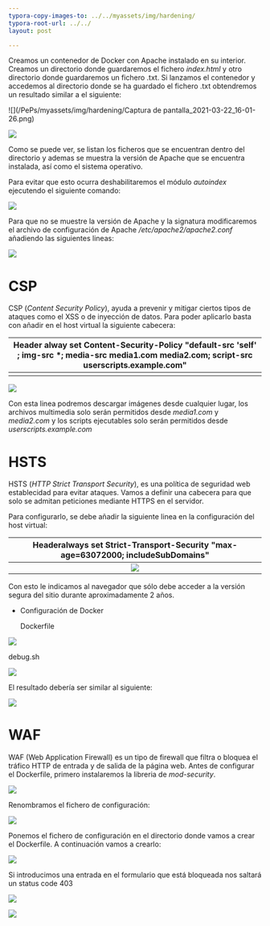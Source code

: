 ```yaml
---
typora-copy-images-to: ../../myassets/img/hardening/
typora-root-url: ../../
layout: post

---
```




Creamos un contenedor de Docker con Apache instalado en su interior. Creamos un directorio donde guardaremos el fichero *index.html* y otro directorio donde guardaremos un fichero .txt. Si lanzamos el contenedor y accedemos al directorio donde se ha guardado el fichero .txt obtendremos un resultado similar a el siguiente:

![](/PePs/myassets/img/hardening/Captura de pantalla_2021-03-22_16-01-26.png)

![](/PePs/myassets/img/hardening/5.png)

Como se puede ver, se listan los ficheros que se encuentran dentro del directorio y ademas se muestra la versión de Apache que se encuentra instalada, así como el sistema operativo. 



Para evitar que esto ocurra deshabilitaremos el módulo *autoindex* ejecutendo el siguiente comando:

![](/PePs/myassets/img/hardening/6.png)



Para que no se muestre la versión de Apache y la signatura modificaremos el archivo de configuración de Apache */etc/apache2/apache2.conf* añadiendo las siguientes lineas:

![](/PePs/myassets/img/hardening/9.png)





# **CSP**

CSP (*Content Security Policy*), ayuda a prevenir y mitigar ciertos tipos de ataques como el XSS o de inyección de datos. Para poder aplicarlo basta con añadir en el host virtual la siguiente cabecera:

| Header alway set Content-Security-Policy "default-src 'self' ; img-src *; media-src media1.com media2.com; script-src userscripts.example.com" |
| :----------------------------------------------------------: |
|                                                              |

![](/PePs/myassets/img/hardening/1.png)

Con esta linea podremos descargar imágenes desde cualquier lugar, los archivos multimedia solo serán permitidos desde *media1.com* y *media2.com* y los scripts ejecutables solo serán permitidos desde *userscripts.example.com*





# **HSTS**

HSTS (*HTTP Strict Transport Security*), es una política de seguridad web establecidad para evitar ataques. Vamos a definir una cabecera para que solo se admitan peticiones mediante HTTPS en el servidor. 

Para configurarlo, se debe añadir la siguiente linea en la configuración del host virtual:

| Headeralways set Strict-Transport-Security "max-age=63072000; includeSubDomains" |
| :----------------------------------------------------------: |
|           ![](/PePs/myassets/img/hardening/12.png)           |

Con esto le indicamos al navegador que sólo debe acceder a la versión segura del sitio durante aproximadamente 2 años.



- Configuración de Docker

  Dockerfile

![](/PePs/myassets/img/hardening/10.png)

debug.sh

![](/PePs/myassets/img/hardening/11.png)



El resultado debería ser similar al siguiente:

![](/PePs/myassets/img/hardening/14.png)





# **WAF**

WAF (Web Application Firewall) es un tipo de firewall que filtra o bloquea el tráfico HTTP de entrada y de salida de la página web. Antes de configurar el Dockerfile, primero instalaremos la libreria de *mod-security*.

![](/PePs/myassets/img/hardening/16.PNG)



Renombramos el fichero de configuración:

![](/PePs/myassets/img/hardening/17.PNG)

Ponemos el fichero de configuración en el directorio donde vamos a crear el Dockerfile. A continuación vamos a crearlo:

![](/PePs/myassets/img/hardening/18.PNG)



Si introducimos una entrada en el formulario que está bloqueada nos saltará un status code 403

![](/PePs/myassets/img/hardening/19.PNG)



![](/PePs/myassets/img/hardening/20.PNG)



